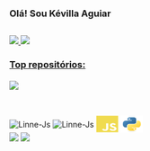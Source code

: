 ### Olá! Sou Kévilla Aguiar
##

<div>
  <a href="https://github.com/KevillaAguiar">
  <img height="140em" src="https://github-readme-stats.vercel.app/api?username=KevillaAguiar&show_icons=true&theme=midnight-purple&include_all_commits=true&count_private=true"/>
  <img height="140em" src="https://github-readme-stats.vercel.app/api/top-langs/?username=KevillaAguiar&layout=compact&langs_count=7&theme=midnight-purple"/>
</div>

### Top repositórios:
<a href="https://github.com/">
  <img align="center" src="https://github-readme-stats.vercel.app/api/pin/?username=KevillaAguiar&repo=&theme=midnight-purple" />
</a>

##

<div style="display: inline_block"><br>
  <img align="center" alt="Linne-Js" height="30" width="40" src="https://cdn.jsdelivr.net/gh/devicons/devicon@latest/icons/html5/html5-original.svg" />
  <img align="center" alt="Linne-Js" height="30" width="40" src="https://cdn.jsdelivr.net/gh/devicons/devicon@latest/icons/css3/css3-original.svg" />
  <img align="center" alt="Linne-Js" height="30" width="40" src="https://raw.githubusercontent.com/devicons/devicon/master/icons/javascript/javascript-plain.svg">
  <img align="center" alt="Linne-Python" height="30" width="40" src="https://raw.githubusercontent.com/devicons/devicon/master/icons/python/python-original.svg">
</div>

<div>
  <a href = "mailto:kevillaguiar@gmail.com"><img src="https://img.shields.io/badge/-Gmail-%23333?style=for-the-badge&logo=gmail&logoColor=white" target="_blank"></a>
  <a href="https://www.linkedin.com/in/kevilla-aguiar-666713287" target="_blank"><img src="https://img.shields.io/badge/-LinkedIn-%230077B5?style=for-the-badge&logo=linkedin&logoColor=white" target="_blank"></a> 
</div>
